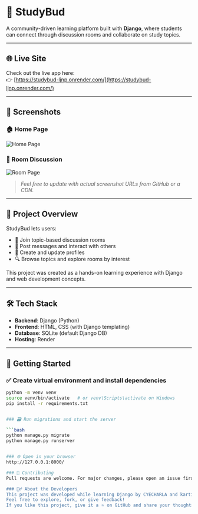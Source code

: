 # 📘 StudyBud

A community-driven learning platform built with **Django**, where students can connect through discussion rooms and collaborate on study topics.

---

## 🌐 Live Site

Check out the live app here:  
👉 [https://studybud-ljnp.onrender.com/](https://studybud-ljnp.onrender.com/)

---

## 📸 Screenshots

### 🏠 Home Page

![Home Page](https://user-images.githubusercontent.com/YOUR_USERNAME/studybud-homepage.png) <!-- Replace with your actual image URL -->

### 💬 Room Discussion

![Room Page](https://user-images.githubusercontent.com/YOUR_USERNAME/studybud-room.png) <!-- Replace with your actual image URL -->

> _Feel free to update with actual screenshot URLs from GitHub or a CDN._

---

## 📂 Project Overview

StudyBud lets users:

- 💬 Join topic-based discussion rooms
- 📝 Post messages and interact with others
- 👤 Create and update profiles
- 🔍 Browse topics and explore rooms by interest

This project was created as a hands-on learning experience with Django and web development concepts.

---

## 🛠️ Tech Stack

- **Backend**: Django (Python)
- **Frontend**: HTML, CSS (with Django templating)
- **Database**: SQLite (default Django DB)
- **Hosting**: Render

---

## 🚀 Getting Started

### ✅ Create virtual environment and install dependencies

```bash
python -m venv venv
source venv/bin/activate   # or venv\Scripts\activate on Windows
pip install -r requirements.txt


### 🗃️ Run migrations and start the server

```bash
python manage.py migrate
python manage.py runserver


### 🌐 Open in your browser
http://127.0.0.1:8000/

### 🤝 Contributing
Pull requests are welcome. For major changes, please open an issue first to discuss what you'd like to change.

### 🙋‍♂️ About the Developers
This project was developed while learning Django by CYECHARLA and kartikeya-datta
Feel free to explore, fork, or give feedback!
If you like this project, give it a ⭐ on GitHub and share your thoughts!

